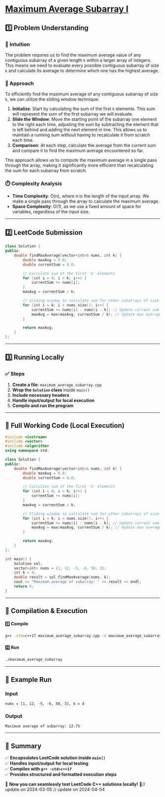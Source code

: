 # **[Maximum Average Subarray I](https://leetcode.com/problems/maximum-average-subarray-i/description/)**  

## **1️⃣ Problem Understanding**  
### **📌 Intuition**  
The problem requires us to find the maximum average value of any contiguous subarray of a given length `k` within a larger array of integers. This means we need to evaluate every possible contiguous subarray of size `k` and calculate its average to determine which one has the highest average. 

### **🚀 Approach**  
To efficiently find the maximum average of any contiguous subarray of size `k`, we can utilize the sliding window technique:
1. **Initialize**: Start by calculating the sum of the first `k` elements. This sum will represent the sum of the first subarray we will evaluate.
2. **Slide the Window**: Move the starting point of the subarray one element to the right each time, adjusting the sum by subtracting the element that is left behind and adding the next element in line. This allows us to maintain a running sum without having to recalculate it from scratch each time.
3. **Comparison**: At each step, calculate the average from the current sum and compare it to find the maximum average encountered so far.

This approach allows us to compute the maximum average in a single pass through the array, making it significantly more efficient than recalculating the sum for each subarray from scratch.

### **⏱️ Complexity Analysis**  
- **Time Complexity**: O(n), where n is the length of the input array. We make a single pass through the array to calculate the maximum average.
- **Space Complexity**: O(1), as we use a fixed amount of space for variables, regardless of the input size.

---  

## **2️⃣ LeetCode Submission**  
```cpp
class Solution {
public:
    double findMaxAverage(vector<int>& nums, int k) {
        double maxAvg = 0.0;
        double currentSum = 0.0;

        // Calculate sum of the first 'k' elements
        for (int i = 0; i < k; i++) {
            currentSum += nums[i];
        }
        maxAvg = currentSum / k;

        // Sliding window to calculate sum for other subarrays of size 'k'
        for (int i = k; i < nums.size(); i++) {
            currentSum += nums[i] - nums[i - k]; // Update current sum
            maxAvg = max(maxAvg, currentSum / k); // Update max average if current is greater
        }

        return maxAvg;
    }
};  
```  

---  

## **3️⃣ Running Locally**  
### **✅ Steps**  
1. **Create a file**: `maximum_average_subarray.cpp`  
2. **Wrap the `Solution` class** inside `main()`  
3. **Include necessary headers**  
4. **Handle input/output for local execution**  
5. **Compile and run the program**  

---  

## **📝 Full Working Code (Local Execution)**  
```cpp
#include <iostream>
#include <vector>
#include <algorithm>
using namespace std;

class Solution {
public:
    double findMaxAverage(vector<int>& nums, int k) {
        double maxAvg = 0.0;
        double currentSum = 0.0;

        // Calculate sum of the first 'k' elements
        for (int i = 0; i < k; i++) {
            currentSum += nums[i];
        }
        maxAvg = currentSum / k;

        // Sliding window to calculate sum for other subarrays of size 'k'
        for (int i = k; i < nums.size(); i++) {
            currentSum += nums[i] - nums[i - k]; // Update current sum
            maxAvg = max(maxAvg, currentSum / k); // Update max average if current is greater
        }

        return maxAvg;
    }
};

int main() {
    Solution sol;
    vector<int> nums = {1, 12, -5, -6, 50, 3};
    int k = 4;
    double result = sol.findMaxAverage(nums, k);
    cout << "Maximum average of subarray: " << result << endl;
    return 0;
}
```  

---  

## **🔧 Compilation & Execution**  
#### **1️⃣ Compile**  
```bash
g++ -std=c++17 maximum_average_subarray.cpp -o maximum_average_subarray
```  

#### **2️⃣ Run**  
```bash
./maximum_average_subarray
```  

---  

## **🎯 Example Run**  
### **Input**  
```
nums = [1, 12, -5, -6, 50, 3], k = 4
```  
### **Output**  
```
Maximum average of subarray: 12.75
```  

---  

## **📌 Summary**  
✅ **Encapsulates LeetCode solution inside `main()`**  
✅ **Handles input/output for local testing**  
✅ **Compiles with `g++ -std=c++17`**  
✅ **Provides structured and formatted execution steps**  

🚀 **Now you can seamlessly test LeetCode C++ solutions locally!** 🚀// update on 2024-03-05
// update on 2024-04-04
